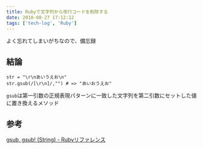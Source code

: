 ```yaml
---
title: Rubyで文字列から改行コードを削除する
date: 2018-08-27 17:12:12
tags: ['tech-log', 'Ruby']
---
```


よく忘れてしまいがちなので、備忘録

## 結論

```
str = "\r\nあいうえお\n"
str.gsub(/[\r\n]/,"") # => "あいおうえお"
```

`gsub`は第一引数の正規表現パターンに一致した文字列を第二引数にセットした値に置き換えるメソッド


## 参考
[gsub, gsub! (String) - Rubyリファレンス](https://ref.xaio.jp/ruby/classes/string/gsub)